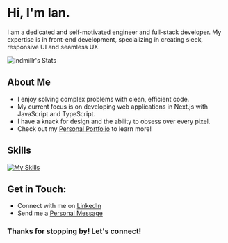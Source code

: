 # Hi, I'm Ian.

I am a dedicated and self-motivated engineer and full-stack developer. My expertise is in front-end development, specializing in creating sleek, responsive UI and seamless UX.

![indmillr's Stats](https://github-readme-stats.vercel.app/api?username=indmillr&theme=ayu-mirage&show_icons=true&hide_border=true&count_private=true)

## About Me

- I enjoy solving complex problems with clean, efficient code.
- My current focus is on developing web applications in Next.js with JavaScript and TypeScript.
- I have a knack for design and the ability to obsess over every pixel.
- Check out my [Personal Portfolio](https://bit.ly/ianmillerdev) to learn more!

## Skills
[![My Skills](https://skillicons.dev/icons?i=html,css,js,ts,react,nextjs,tailwind,nodejs)](https://skillicons.dev)

## Get in Touch:

- Connect with me on [LinkedIn](https://www.linkedin.com/in/indmillr)
- Send me a [Personal Message](https://indmillr.vercel.app/#contact)

### Thanks for stopping by! Let's connect!
